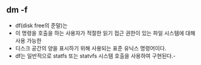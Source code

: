 ## dm -f
- df(disk free의 준말)는
- 이 명령을 호출을 하는 사용자가 적절한 읽기 접근 권한이 있는 파일 시스템에 대해 사용 가능한 
- 디스크 공간의 양을 표시하기 위해 사용되는 표준 유닉스 명령어이다. 
- df는 일반적으로 statfs 또는 statvfs 시스템 호출을 사용하여 구현된다.- 


